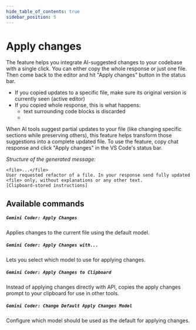 ```yaml
---
hide_table_of_contents: true
sidebar_position: 5
---
```


# Apply changes

The feature helps you integrate AI-suggested changes to your codebase with a single click. You can either copy the whole response or just one file. Then come back to the editor and hit "Apply changes" button in the status bar.

- If you copied updates to a specific file, make sure its original version is currently seen (active editor)
- If you copied whole response, this is what happens:
  - text surrounding code blocks is discarded
  - 

When AI tools suggest partial updates to your file (like changing specific sections while preserving others), this feature helps transform those suggestions into a complete updated file. To use the feature, copy chat response and click "Apply changes" in the VS Code's status bar.

_Structure of the generated message:_

```
<file>...</file>
User requested refactor of a file. In your response send fully updated <file> only, without explanations or any other text.
[Clipboard-stored instructions]
```

## Available commands

##### `Gemini Coder: Apply Changes`

Applies changes to the current file using the default model.

##### `Gemini Coder: Apply Changes with...`

Lets you select which model to use for applying changes.

##### `Gemini Coder: Apply Changes to Clipboard`

Instead of applying changes directly with API, copies the apply changes prompt to your clipboard for use in other tools.

##### `Gemini Coder: Change Default Apply Changes Model`

Configure which model should be used as the default for applying changes.
